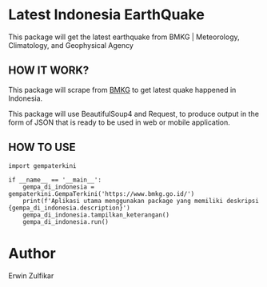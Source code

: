 # Latest Indonesia EarthQuake
This package will get the latest earthquake from BMKG | Meteorology, Climatology, and Geophysical Agency

## HOW IT WORK?
This package will scrape from [BMKG](https://bmkg.go.id) to get latest quake happened in Indonesia.

This package will use BeautifulSoup4 and Request, to produce output in the form of JSON that is ready to be used in web or mobile application.

## HOW TO USE
```
import gempaterkini

if __name__ == '__main__':
    gempa_di_indonesia = gempaterkini.GempaTerkini('https://www.bmkg.go.id/')
    print(f'Aplikasi utama menggunakan package yang memiliki deskripsi {gempa_di_indonesia.description}')
    gempa_di_indonesia.tampilkan_keterangan()
    gempa_di_indonesia.run()
```

# Author
Erwin Zulfikar